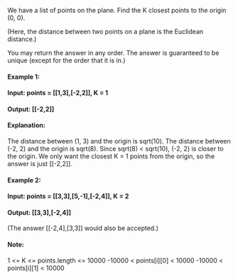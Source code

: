 We have a list of points on the plane.  Find the K closest points to the origin (0, 0).

(Here, the distance between two points on a plane is the Euclidean distance.)

You may return the answer in any order.  The answer is guaranteed to be unique (except for the order that it is in.)

 
#### Example 1:

#### Input: points = [[1,3],[-2,2]], K = 1
#### Output: [[-2,2]]
#### Explanation: 
The distance between (1, 3) and the origin is sqrt(10).
The distance between (-2, 2) and the origin is sqrt(8).
Since sqrt(8) < sqrt(10), (-2, 2) is closer to the origin.
We only want the closest K = 1 points from the origin, so the answer is just [[-2,2]].
#### Example 2:

#### Input: points = [[3,3],[5,-1],[-2,4]], K = 2
#### Output: [[3,3],[-2,4]]
(The answer [[-2,4],[3,3]] would also be accepted.)
 

#### Note:

1 <= K <= points.length <= 10000
-10000 < points[i][0] < 10000
-10000 < points[i][1] < 10000

